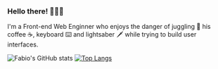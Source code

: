 ### Hello there! 🙋🏼‍♂️

I'm a Front-end Web Enginner who enjoys the danger of juggling 🤹 his coffee ☕, keyboard ⌨️ and lightsaber 🗡️ while trying to build user interfaces.

![Fabio's GitHub stats](https://github-readme-stats.vercel.app/api?username=chagall&count_private=true&show_icons=true&theme=default&include_all_commits=true)
[![Top Langs](https://github-readme-stats.vercel.app/api/top-langs/?username=chagall&layout=compact)](https://github.com/chagall/github-readme-stats)

